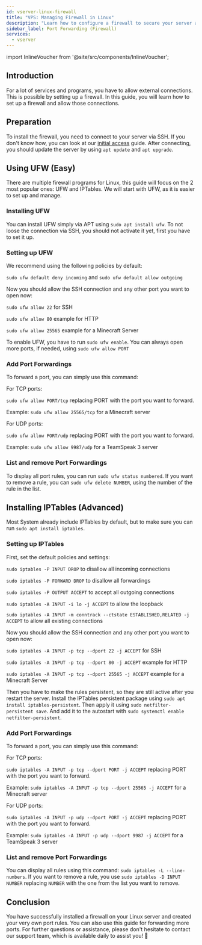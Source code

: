 ```yaml
---
id: vserver-linux-firewall
title: "VPS: Managing Firewall in Linux"
description: "Learn how to configure a firewall to secure your server and allow necessary external connections → Learn more now"
sidebar_label: Port Forwarding (Firewall)
services:
  - vserver
---
```


import InlineVoucher from '@site/src/components/InlineVoucher';

## Introduction

For a lot of services and programs, you have to allow external connections. This is possible by setting up a firewall.
In this guide, you will learn how to set up a firewall and allow those connections.

<InlineVoucher />

## Preparation

To install the firewall, you need to connect to your server via SSH. If you don't know how, you can look at our [initial access](vserver-linux-ssh.md) guide.
After connecting, you should update the server by using `apt update` and `apt upgrade`.

## Using UFW (Easy) 

There are multiple firewall programs for Linux, this guide will focus on the 2 most popular ones: UFW and IPTables.
We will start with UFW, as it is easier to set up and manage.

### Installing UFW

You can install UFW simply via APT using `sudo apt install ufw`.
To not loose the connection via SSH, you should not activate it yet, first you have to set it up.

### Setting up UFW

We recommend using the following policies by default:

`sudo ufw default deny incoming`
and
`sudo ufw default allow outgoing`

Now you should allow the SSH connection and any other port you want to open now:

`sudo ufw allow 22` for SSH

`sudo ufw allow 80` example for HTTP

`sudo ufw allow 25565` example for a Minecraft Server


To enable UFW, you have to run `sudo ufw enable`. You can always open more ports, if needed, using `sudo ufw allow PORT`


### Add Port Forwardings

To forward a port, you can simply use this command:

For TCP ports:

`sudo ufw allow PORT/tcp` replacing PORT with the port you want to forward.

Example: `sudo ufw allow 25565/tcp` for a Minecraft server

For UDP ports:

`sudo ufw allow PORT/udp` replacing PORT with the port you want to forward.

Example: `sudo ufw allow 9987/udp` for a TeamSpeak 3 server

### List and remove Port Forwardings

To display all port rules, you can run `sudo ufw status numbered`. If you want to remove a rule, you can `sudo ufw delete NUMBER`, using the number of the rule in the list.

## Installing IPTables (Advanced)

Most System already include IPTables by default, but to make sure you can run `sudo apt install iptables`.

### Setting up IPTables

First, set the default policies and settings:

`sudo iptables -P INPUT DROP` to disallow all incoming connections

`sudo iptables -P FORWARD DROP` to disallow all forwardings

`sudo iptables -P OUTPUT ACCEPT` to accept all outgoing connections

`sudo iptables -A INPUT -i lo -j ACCEPT` to allow the loopback

`sudo iptables -A INPUT -m conntrack --ctstate ESTABLISHED,RELATED -j ACCEPT` to allow all existing connections

Now you should allow the SSH connection and any other port you want to open now:

`sudo iptables -A INPUT -p tcp --dport 22 -j ACCEPT` for SSH

`sudo iptables -A INPUT -p tcp --dport 80 -j ACCEPT` example for HTTP

`sudo iptables -A INPUT -p tcp --dport 25565 -j ACCEPT` example for a Minecraft Server

Then you have to make the rules persistent, so they are still active after you restart the server. Install the IPTables persistent package using `sudo apt install iptables-persistent`. Then apply it using `sudo netfilter-persistent save`. And add it to the autostart with `sudo systemctl enable netfilter-persistent`.

### Add Port Forwardings

To forward a port, you can simply use this command:

For TCP ports:

`sudo iptables -A INPUT -p tcp --dport PORT -j ACCEPT` replacing PORT with the port you want to forward.

Example: `sudo iptables -A INPUT -p tcp --dport 25565 -j ACCEPT` for a Minecraft server

For UDP ports:

`sudo iptables -A INPUT -p udp --dport PORT -j ACCEPT` replacing PORT with the port you want to forward.

Example: `sudo iptables -A INPUT -p udp --dport 9987 -j ACCEPT` for a TeamSpeak 3 server


### List and remove Port Forwardings

You can display all rules using this command: `sudo iptables -L --line-numbers`. If you want to remove a rule, you use `sudo iptables -D INPUT NUMBER` replacing `NUMBER` with the one from the list you want to remove.

## Conclusion

You have successfully installed a firewall on your Linux server and created your very own port rules. You can also use this guide for forwarding more ports.
For further questions or assistance, please don't hesitate to contact our support team, which is available daily to assist you! 🙂

<InlineVoucher />
